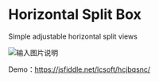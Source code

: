 # Horizontal Split Box

Simple adjustable horizontal split views

![输入图片说明](http://git.oschina.net/uploads/images/2017/0311/182047_167d36a3_568.gif "在这里输入图片标题")

Demo：https://jsfiddle.net/lcsoft/hcjbqsnc/
